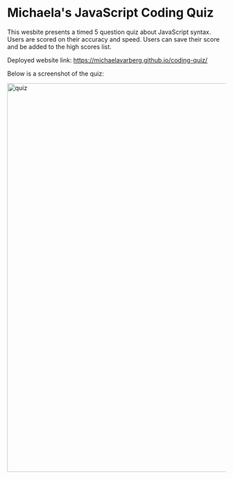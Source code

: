 # Michaela's JavaScript Coding Quiz
This wesbite presents a timed 5 question quiz about JavaScript syntax. 
Users are scored on their accuracy and speed. 
Users can save their score and be added to the high scores list.  

Deployed website link: https://michaelavarberg.github.io/coding-quiz/

Below is a screenshot of the quiz:

<img width="897" alt="quiz" src="https://user-images.githubusercontent.com/107958109/184255020-f3f53ff0-3808-404c-bc68-41d51b2736e1.PNG">
